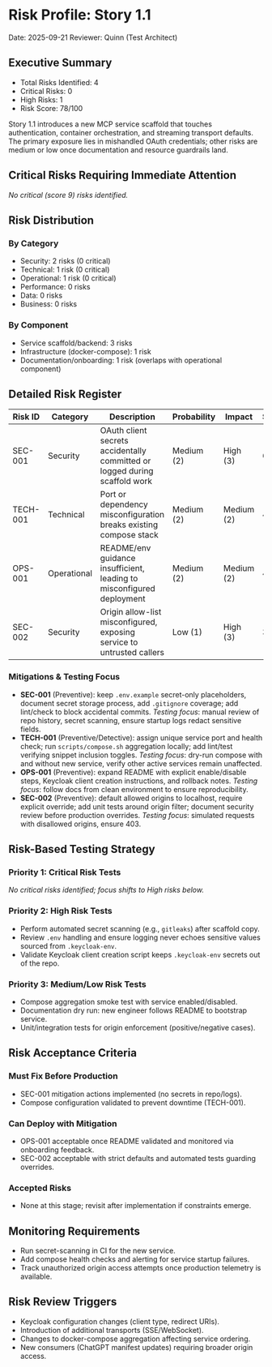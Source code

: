 # Risk Profile: Story 1.1

Date: 2025-09-21
Reviewer: Quinn (Test Architect)

## Executive Summary

- Total Risks Identified: 4
- Critical Risks: 0
- High Risks: 1
- Risk Score: 78/100

Story 1.1 introduces a new MCP service scaffold that touches authentication, container orchestration, and streaming transport defaults. The primary exposure lies in mishandled OAuth credentials; other risks are medium or low once documentation and resource guardrails land.

## Critical Risks Requiring Immediate Attention

_No critical (score 9) risks identified._

## Risk Distribution

### By Category

- Security: 2 risks (0 critical)
- Technical: 1 risk (0 critical)
- Operational: 1 risk (0 critical)
- Performance: 0 risks
- Data: 0 risks
- Business: 0 risks

### By Component

- Service scaffold/backend: 3 risks
- Infrastructure (docker-compose): 1 risk
- Documentation/onboarding: 1 risk (overlaps with operational component)

## Detailed Risk Register

| Risk ID  | Category   | Description                                                                 | Probability | Impact | Score | Priority |
|----------|------------|-----------------------------------------------------------------------------|-------------|--------|-------|----------|
| SEC-001  | Security   | OAuth client secrets accidentally committed or logged during scaffold work | Medium (2)  | High (3) | 6   | High     |
| TECH-001 | Technical  | Port or dependency misconfiguration breaks existing compose stack          | Medium (2)  | Medium (2) | 4 | Medium   |
| OPS-001  | Operational| README/env guidance insufficient, leading to misconfigured deployment      | Medium (2)  | Medium (2) | 4 | Medium   |
| SEC-002  | Security   | Origin allow-list misconfigured, exposing service to untrusted callers     | Low (1)     | High (3) | 3 | Low      |

### Mitigations & Testing Focus

- **SEC-001** (Preventive): keep `.env.example` secret-only placeholders, document secret storage process, add `.gitignore` coverage; add lint/check to block accidental commits. _Testing focus_: manual review of repo history, secret scanning, ensure startup logs redact sensitive fields.
- **TECH-001** (Preventive/Detective): assign unique service port and health check; run `scripts/compose.sh` aggregation locally; add lint/test verifying snippet inclusion toggles. _Testing focus_: dry-run compose with and without new service, verify other active services remain unaffected.
- **OPS-001** (Preventive): expand README with explicit enable/disable steps, Keycloak client creation instructions, and rollback notes. _Testing focus_: follow docs from clean environment to ensure reproducibility.
- **SEC-002** (Preventive): default allowed origins to localhost, require explicit override; add unit tests around origin filter; document security review before production overrides. _Testing focus_: simulated requests with disallowed origins, ensure 403.

## Risk-Based Testing Strategy

### Priority 1: Critical Risk Tests

_No critical risks identified; focus shifts to High risks below._

### Priority 2: High Risk Tests

- Perform automated secret scanning (e.g., `gitleaks`) after scaffold copy.
- Review `.env` handling and ensure logging never echoes sensitive values sourced from `.keycloak-env`.
- Validate Keycloak client creation script keeps `.keycloak-env` secrets out of the repo.

### Priority 3: Medium/Low Risk Tests

- Compose aggregation smoke test with service enabled/disabled.
- Documentation dry run: new engineer follows README to bootstrap service.
- Unit/integration tests for origin enforcement (positive/negative cases).

## Risk Acceptance Criteria

### Must Fix Before Production

- SEC-001 mitigation actions implemented (no secrets in repo/logs).
- Compose configuration validated to prevent downtime (TECH-001).

### Can Deploy with Mitigation

- OPS-001 acceptable once README validated and monitored via onboarding feedback.
- SEC-002 acceptable with strict defaults and automated tests guarding overrides.

### Accepted Risks

- None at this stage; revisit after implementation if constraints emerge.

## Monitoring Requirements

- Run secret-scanning in CI for the new service.
- Add compose health checks and alerting for service startup failures.
- Track unauthorized origin access attempts once production telemetry is available.

## Risk Review Triggers

- Keycloak configuration changes (client type, redirect URIs).
- Introduction of additional transports (SSE/WebSocket).
- Changes to docker-compose aggregation affecting service ordering.
- New consumers (ChatGPT manifest updates) requiring broader origin access.
